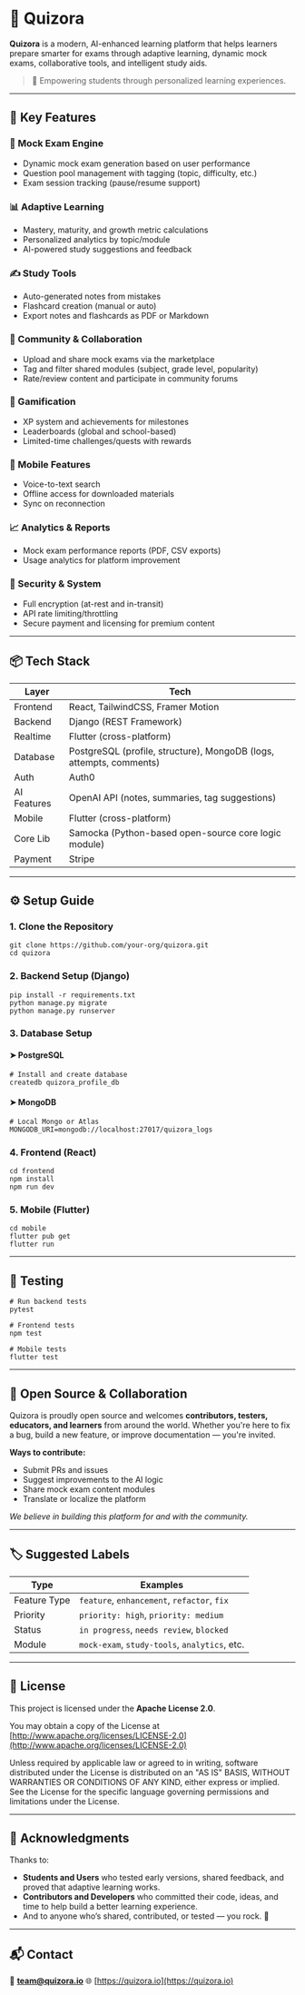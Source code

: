 # 📘 Quizora

**Quizora** is a modern, AI-enhanced learning platform that helps learners prepare smarter for exams through adaptive learning, dynamic mock exams, collaborative tools, and intelligent study aids.

> 🚀 Empowering students through personalized learning experiences.

---

## 🧠 Key Features

### 🎯 Mock Exam Engine
- Dynamic mock exam generation based on user performance
- Question pool management with tagging (topic, difficulty, etc.)
- Exam session tracking (pause/resume support)

### 📊 Adaptive Learning
- Mastery, maturity, and growth metric calculations
- Personalized analytics by topic/module
- AI-powered study suggestions and feedback

### ✍️ Study Tools
- Auto-generated notes from mistakes
- Flashcard creation (manual or auto)
- Export notes and flashcards as PDF or Markdown

### 👥 Community & Collaboration
- Upload and share mock exams via the marketplace
- Tag and filter shared modules (subject, grade level, popularity)
- Rate/review content and participate in community forums

### 🧩 Gamification
- XP system and achievements for milestones
- Leaderboards (global and school-based)
- Limited-time challenges/quests with rewards

### 📱 Mobile Features
- Voice-to-text search
- Offline access for downloaded materials
- Sync on reconnection

### 📈 Analytics & Reports
- Mock exam performance reports (PDF, CSV exports)
- Usage analytics for platform improvement

### 🔐 Security & System
- Full encryption (at-rest and in-transit)
- API rate limiting/throttling
- Secure payment and licensing for premium content

---

## 📦 Tech Stack

| Layer       | Tech                                                                 |
|-------------|----------------------------------------------------------------------|
| Frontend    | React, TailwindCSS, Framer Motion                                    |
| Backend     | Django (REST Framework)                                              |
| Realtime    | Flutter (cross-platform)                                             |
| Database    | PostgreSQL (profile, structure), MongoDB (logs, attempts, comments)  |
| Auth        | Auth0                                                                |
| AI Features | OpenAI API (notes, summaries, tag suggestions)                       |
| Mobile      | Flutter (cross-platform)                                             |
| Core Lib    | Samocka (Python-based open-source core logic module)                 |
| Payment     | Stripe                                                               |


---

## ⚙️ Setup Guide

### 1. Clone the Repository

```
git clone https://github.com/your-org/quizora.git
cd quizora
```

### 2. Backend Setup (Django)

```
pip install -r requirements.txt
python manage.py migrate
python manage.py runserver
```

### 3. Database Setup

#### ➤ PostgreSQL

```
# Install and create database
createdb quizora_profile_db
```

#### ➤ MongoDB

```
# Local Mongo or Atlas
MONGODB_URI=mongodb://localhost:27017/quizora_logs
```

### 4. Frontend (React)

```
cd frontend
npm install
npm run dev
```

### 5. Mobile (Flutter)

```
cd mobile
flutter pub get
flutter run
```

---

## 🧪 Testing

```
# Run backend tests
pytest

# Frontend tests
npm test

# Mobile tests
flutter test
```

---

## 🤝 Open Source & Collaboration

Quizora is proudly open source and welcomes **contributors, testers, educators, and learners** from around the world. Whether you're here to fix a bug, build a new feature, or improve documentation — you're invited.

**Ways to contribute:**

* Submit PRs and issues
* Suggest improvements to the AI logic
* Share mock exam content modules
* Translate or localize the platform

*We believe in building this platform for and with the community.*

---

## 🏷️ Suggested Labels

| Type         | Examples                                      |
| ------------ | --------------------------------------------- |
| Feature Type | `feature`, `enhancement`, `refactor`, `fix`   |
| Priority     | `priority: high`, `priority: medium`          |
| Status       | `in progress`, `needs review`, `blocked`      |
| Module       | `mock-exam`, `study-tools`, `analytics`, etc. |

---

## 📄 License

This project is licensed under the **Apache License 2.0**.

You may obtain a copy of the License at
[http://www.apache.org/licenses/LICENSE-2.0](http://www.apache.org/licenses/LICENSE-2.0)

Unless required by applicable law or agreed to in writing, software
distributed under the License is distributed on an "AS IS" BASIS,
WITHOUT WARRANTIES OR CONDITIONS OF ANY KIND, either express or implied.
See the License for the specific language governing permissions and
limitations under the License.

---

## 🙌 Acknowledgments

Thanks to:
- **Students and Users** who tested early versions, shared feedback, and proved that adaptive learning works.
- **Contributors and Developers** who committed their code, ideas, and time to help build a better learning experience.
- And to anyone who’s shared, contributed, or tested — you rock. 💙

---

## 📬 Contact

💌 **[team@quizora.io](mailto:razstviendev@gmail.com)**
🌐 [https://quizora.io](https://quizora.io)